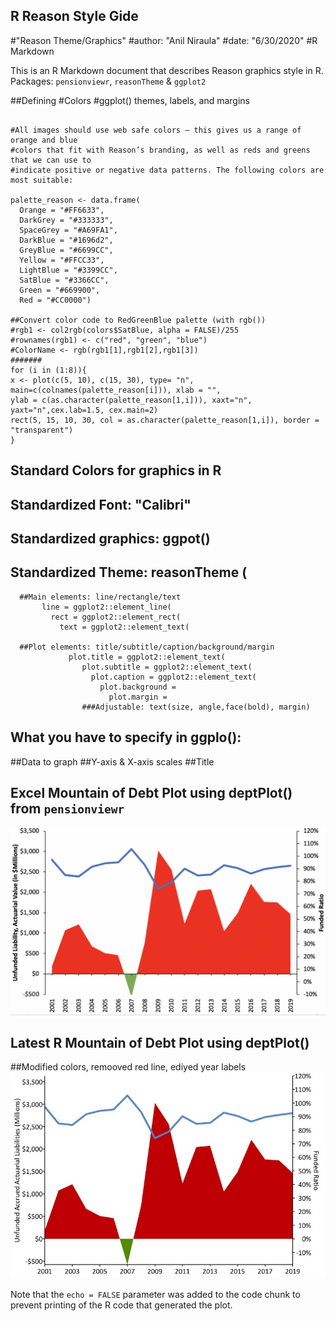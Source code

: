 ## R Reason Style Gide

#"Reason Theme/Graphics"
#author: "Anil Niraula"
#date: "6/30/2020"
#R Markdown

This is an R Markdown document that describes Reason graphics style in R.
Packages: `pensionviewr`, `reasonTheme` & `ggplot2`

##Defining
#Colors
#ggplot() themes, labels, and margins

```{r}

#All images should use web safe colors — this gives us a range of orange and blue
#colors that fit with Reason’s branding, as well as reds and greens that we can use to
#indicate positive or negative data patterns. The following colors are most suitable:

palette_reason <- data.frame(
  Orange = "#FF6633", 
  DarkGrey = "#333333", 
  SpaceGrey = "#A69FA1",
  DarkBlue = "#1696d2",
  GreyBlue = "#6699CC", 
  Yellow = "#FFCC33", 
  LightBlue = "#3399CC", 
  SatBlue = "#3366CC", 
  Green = "#669900", 
  Red = "#CC0000")
  
##Convert color code to RedGreenBlue palette (with rgb())
#rgb1 <- col2rgb(colors$SatBlue, alpha = FALSE)/255
#rownames(rgb1) <- c("red", "green", "blue")
#ColorName <- rgb(rgb1[1],rgb1[2],rgb1[3])
#######
for (i in (1:8)){
x <- plot(c(5, 10), c(15, 30), type= "n", main=c(colnames(palette_reason[i])), xlab = "", 
ylab = c(as.character(palette_reason[1,i])), xaxt="n", yaxt="n",cex.lab=1.5, cex.main=2)
rect(5, 15, 10, 30, col = as.character(palette_reason[1,i]), border = "transparent")
}
```
## Standard Colors for graphics in R


## Standardized Font: "Calibri"
## Standardized graphics: ggpot() 
## Standardized Theme: reasonTheme (
      ##Main elements: line/rectangle/text
           line = ggplot2::element_line(
             rect = ggplot2::element_rect(
               text = ggplot2::element_text(
        
      ##Plot elements: title/subtitle/caption/background/margin
                 plot.title = ggplot2::element_text(
                    plot.subtitle = ggplot2::element_text(
                      plot.caption = ggplot2::element_text(
                        plot.background = 
                          plot.margin = 
                    ###Adjustable: text(size, angle,face(bold), margin)
                    
## What you have to specify in ggplo(): 
 ##Data to graph
 ##Y-axis & X-axis scales
 ##Title

## Excel Mountain of Debt Plot using deptPlot() from `pensionviewr`
  ![Original Debt Plot - PERSI](PERSI.Excel.graph.png)

## Latest R Mountain of Debt Plot using deptPlot()
##Modified colors, remooved red line, ediyed year labels
  ![Latest Modified Debt Plot - PERSI](PERSI.debptPlot2.jpeg)


Note that the `echo = FALSE` parameter was added to the code chunk to prevent printing of the R code that generated the plot.
